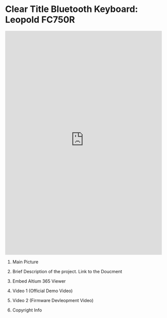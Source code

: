 # Clear Title Bluetooth Keyboard: Leopold FC750R

<iframe src="https://personal-viewer.365.altium.com/client/index.html?feature=embed&source=EF520E7A-47A3-433D-BF89-E3F391F10298&activeView=PCB" width="1280" height="720" style="overflow:hidden;border:none;width:100%;height:720px;" scrolling="no" allowfullscreen="true" onload="window.top.scrollTo(0,0);"></iframe>

1. Main Picture 

2. Brief Description of the project. Link to the Doucment 

3. Embed Altium 365 Viewer 

4. Video 1 (Official Demo Video) 

5. Video 2 (Firmware Devleopment Video)

6. Copyright Info

